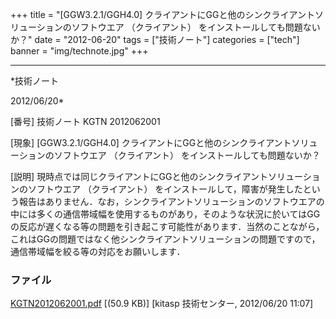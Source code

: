 ﻿+++
title = "[GGW3.2.1/GGH4.0] クライアントにGGと他のシンクライアントソリューションのソフトウエア （クライアント） をインストールしても問題ないか？"
date = "2012-06-20"
tags = ["技術ノート"]
categories = ["tech"]
banner = "img/technote.jpg"
+++

-----------------------------------------------------------------------------------------------------------------------------

*技術ノート

2012/06/20*


[番号]
技術ノート KGTN 2012062001

[現象]
[GGW3.2.1/GGH4.0]
クライアントにGGと他のシンクライアントソリューションのソフトウエア
（クライアント） をインストールしても問題ないか？

[説明]
現時点では同じクライアントにGGと他のシンクライアントソリューションのソフトウエア
（クライアント）
をインストールして，障害が発生したという報告はありません．なお，シンクライアントソリューションのソフトウエアの中には多くの通信帯域幅を使用するものがあり，そのような状況に於いてはGGの反応が遅くなる等の問題を引き起こす可能性があります．当然のことながら，これはGGの問題ではなく他シンクライアントソリューションの問題ですので，通信帯域幅を絞る等の対応をお願いします．


### ファイル

 
 


[KGTN2012062001.pdf](http://techreport.kitasp.net/attachments/download/912/KGTN2012062001.pdf)
 [(50.9 KB)] [kitasp 技術センター, 2012/06/20
11:07]


 


 

